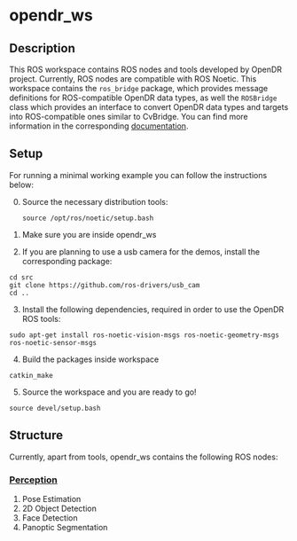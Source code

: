 # opendr_ws

## Description
This ROS workspace contains ROS nodes and tools developed by OpenDR project. Currently, ROS nodes are compatible with ROS Noetic.
This workspace contains the `ros_bridge` package, which provides message definitions for ROS-compatible OpenDR data types,
as well the `ROSBridge` class which provides an interface to convert OpenDR data types and targets into ROS-compatible
ones similar to CvBridge. You can find more information in the corresponding [documentation](../../docs/reference/rosbridge.md).


## Setup
For running a minimal working example you can follow the instructions below:

0. Source the necessary distribution tools:

   ```source /opt/ros/noetic/setup.bash```

1. Make sure you are inside opendr_ws
2. If you are planning to use a usb camera for the demos, install the corresponding package:

```shell
cd src
git clone https://github.com/ros-drivers/usb_cam
cd ..
```
3. Install the following dependencies, required in order to use the OpenDR ROS tools:
```shell
sudo apt-get install ros-noetic-vision-msgs ros-noetic-geometry-msgs ros-noetic-sensor-msgs
```
4. Build the packages inside workspace
```shell
catkin_make
```
5. Source the workspace and you are ready to go!
```shell
source devel/setup.bash
```
## Structure

Currently, apart from tools, opendr_ws contains the following ROS nodes:

### [Perception](src/perception/README.md)
1. Pose Estimation
2. 2D Object Detection
3. Face Detection
4. Panoptic Segmentation
